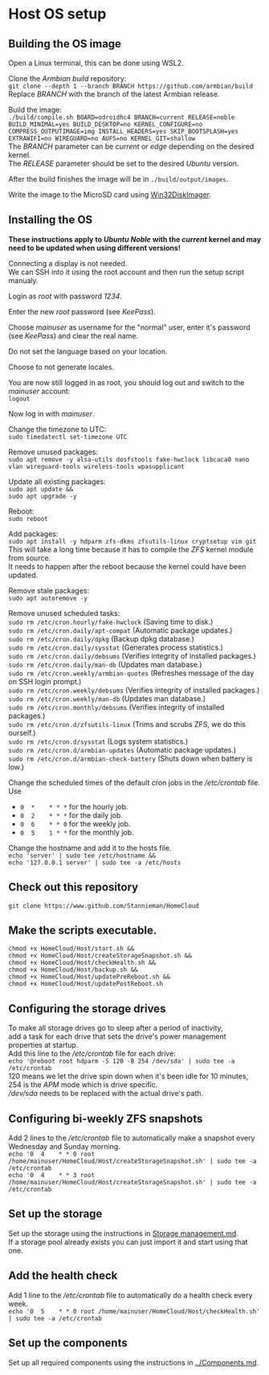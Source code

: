 # Host OS setup

## Building the OS image
Open a Linux terminal, this can be done using WSL2.

Clone the *Armbian build* repository:  
`git clone --depth 1 --branch BRANCH https://github.com/armbian/build`  
Replace *BRANCH* with the branch of the latest Armbian release.

Build the image:  
`./build/compile.sh BOARD=odroidhc4 BRANCH=current RELEASE=noble BUILD_MINIMAL=yes BUILD_DESKTOP=no KERNEL_CONFIGURE=no COMPRESS_OUTPUTIMAGE=img INSTALL_HEADERS=yes SKIP_BOOTSPLASH=yes EXTRAWIFI=no WIREGUARD=no AUFS=no KERNEL_GIT=shallow`  
The *BRANCH* parameter can be *current* or *edge* depending on the desired kernel.  
The *RELEASE* parameter should be set to the desired *Ubuntu* version.

After the build finishes the image will be in `./build/output/images`.

Write the image to the MicroSD card using [Win32DiskImager](https://sourceforge.net/projects/win32diskimager/).

## Installing the OS
**These instructions apply to *Ubuntu Noble* with the *current* kernel and may need to be updated when using different versions!**

Connecting a display is not needed.  
We can SSH into it using the root account and then run the setup script manualy.

Login as *root* with password *1234*.

Enter the new *root* password (see *KeePass*).

Choose *mainuser* as username for the "normal" user, enter it's password (see *KeePass*) and clear the real name.

Do not set the language based on your location.

Choose to not generate locales.

You are now still logged in as root, you should log out and switch to the *mainuser* account:  
`logout`

Now log in with *mainuser*.

Change the timezone to UTC:  
`sudo timedatectl set-timezone UTC`

Remove unused packages:  
`sudo apt remove -y alsa-utils dosfstools fake-hwclock libcaca0 nano vlan wireguard-tools wireless-tools wpasupplicant`

Update all existing packages:  
`sudo apt update &&`  
`sudo apt upgrade -y`

Reboot:  
`sudo reboot`

Add packages:  
`sudo apt install -y hdparm zfs-dkms zfsutils-linux cryptsetup vim git`  
This will take a long time because it has to compile the *ZFS* kernel module from source.  
It needs to happen after the reboot because the kernel could have been updated.

Remove stale packages:  
`sudo apt autoremove -y`

Remove unused scheduled tasks:  
`sudo rm /etc/cron.hourly/fake-hwclock` (Saving time to disk.)  
`sudo rm /etc/cron.daily/apt-compat` (Automatic package updates.)  
`sudo rm /etc/cron.daily/dpkg` (Backup dpkg database.)  
`sudo rm /etc/cron.daily/sysstat` (Generates process statistics.)  
`sudo rm /etc/cron.daily/debsums` (Verifies integrity of installed packages.)  
`sudo rm /etc/cron.daily/man-db` (Updates man database.)  
`sudo rm /etc/cron.weekly/armbian-quotes` (Refreshes message of the day on SSH login prompt.)  
`sudo rm /etc/cron.weekly/debsums` (Verifies integrity of installed packages.)  
`sudo rm /etc/cron.weekly/man-db` (Updates man database.)  
`sudo rm /etc/cron.monthly/debsums` (Verifies integrity of installed packages.)  
`sudo rm /etc/cron.d/zfsutils-linux` (Trims and scrubs ZFS, we do this ourself.)  
`sudo rm /etc/cron.d/sysstat` (Logs system statistics.)  
`sudo rm /etc/cron.d/armbian-updates` (Automatic package updates.)  
`sudo rm /etc/cron.d/armbian-check-battery` (Shuts down when battery is low.)

Change the scheduled times of the default cron jobs in the */etc/crontab* file.  
Use
* `0  *    * * *` for the hourly job.
* `0  2    * * *` for the daily job.
* `0  6    * * 0` for the weekly job.
* `0  5    1 * *` for the monthly job.

Change the hostname and add it to the hosts file.  
`echo 'server' | sudo tee /etc/hostname &&`  
`echo '127.0.0.1 server' | sudo tee -a /etc/hosts`

## Check out this repository
`git clone https://www.github.com/Stannieman/HomeCloud`

## Make the scripts executable.
`chmod +x HomeCloud/Host/start.sh &&`  
`chmod +x HomeCloud/Host/createStorageSnapshot.sh &&`  
`chmod +x HomeCloud/Host/checkHealth.sh &&`  
`chmod +x HomeCloud/Host/backup.sh &&`  
`chmod +x HomeCloud/Host/updatePreReboot.sh &&`  
`chmod +x HomeCloud/Host/updatePostReboot.sh`

## Configuring the storage drives
To make all storage drives go to sleep after a period of inactivity,  
add a task for each drive that sets the drive's power management properties at startup.  
Add this line to the */etc/crontab* file for each drive:  
`echo '@reboot root hdparm -S 120 -B 254 /dev/sda' | sudo tee -a /etc/crontab`  
120 means we let the drive spin down when it's been idle for 10 minutes,  
254 is the *APM* mode which is drive specific.  
*/dev/sda* needs to be replaced with the actual drive's path.

## Configuring bi-weekly ZFS snapshots
Add 2 lines to the */etc/crontab* file to automatically make a snapshot every Wednesday and Sunday morning.  
`echo '0  4    * * 0 root /home/mainuser/HomeCloud/Host/createStorageSnapshot.sh' | sudo tee -a /etc/crontab`  
`echo '0  4    * * 3 root /home/mainuser/HomeCloud/Host/createStorageSnapshot.sh' | sudo tee -a /etc/crontab`

## Set up the storage
Set up the storage using the instructions in [Storage management.md](<./Storage management.md>).  
If a storage pool already exists you can just import it and start using that one.

## Add the health check
Add 1 line to the */etc/crontab* file to automatically do a health check every week.  
`echo '0  5    * * 0 root /home/mainuser/HomeCloud/Host/checkHealth.sh' | sudo tee -a /etc/crontab`

## Set up the components
Set up all required components using the instructions in [../Components.md](<../Components.md>).
